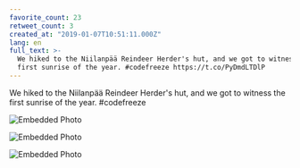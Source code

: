 ```yaml
---
favorite_count: 23
retweet_count: 3
created_at: "2019-01-07T10:51:11.000Z"
lang: en
full_text: >-
  We hiked to the Niilanpää Reindeer Herder's hut, and we got to witness the
  first sunrise of the year. #codefreeze https://t.co/PyDmdLTDlP
---
```


We hiked to the Niilanpää Reindeer Herder's hut, and we got to witness the first
sunrise of the year. #codefreeze

<div class="gallery gallery-3">

![Embedded Photo](https://twitter-media-coderbyheart.s3.eu-north-1.amazonaws.com/1082228144046854145-DwTYuBeX4AA5Mpp.jpg)

![Embedded Photo](https://twitter-media-coderbyheart.s3.eu-north-1.amazonaws.com/1082228144046854145-DwTYu_jXgAAeIwq.jpg)

![Embedded Photo](https://twitter-media-coderbyheart.s3.eu-north-1.amazonaws.com/1082228144046854145-DwTYv5NXcAADOw1.jpg)

</div>
